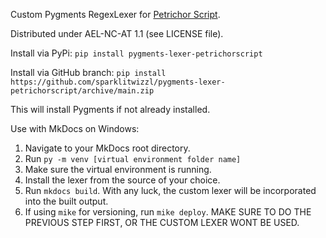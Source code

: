Custom Pygments RegexLexer for [Petrichor Script](https://github.com/sparklitwizzl/petrichor).

Distributed under AEL-NC-AT 1.1 (see LICENSE file).

Install via PyPi: `pip install pygments-lexer-petrichorscript`

Install via GitHub branch: `pip install https://github.com/sparklitwizzl/pygments-lexer-petrichorscript/archive/main.zip`

This will install Pygments if not already installed.


Use with MkDocs on Windows:

1. Navigate to your MkDocs root directory.
2. Run `py -m venv [virtual environment folder name]`
3. Make sure the virtual environment is running.
4. Install the lexer from the source of your choice.
5. Run `mkdocs build`. With any luck, the custom lexer will be incorporated into the built output.
6. If using `mike` for versioning, run `mike deploy`. MAKE SURE TO DO THE PREVIOUS STEP FIRST, OR THE CUSTOM LEXER WONT BE USED.
